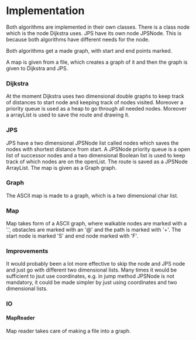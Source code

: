 # Implementation

Both algorithms are implemented in their own classes. There is a class node which is the node Dijkstra uses. JPS have its own node JPSNode. This is because both algorithms have different needs for the node. 

Both algorithms get a made graph, with start and end points marked.

A map is given from a file, which creates a graph of it and then the graph is given to Dijkstra and JPS. 

### Dijkstra
At the moment Dijkstra uses two dimensional double graphs to keep track of distances to start node and keeping track of nodes visited. Moreover a priority queue is used as a heap to go through all needed nodes. Moreover a arrayList is used to save the route and drawing it. 

### JPS
JPS have a two dimensional JPSNode list called nodes which saves the nodes with shortest distance from start. 
A JPSNode priority queue is a open list of successor nodes and a two dimensional Boolean list is used to keep track of which nodes are on the openList. The route is saved as a JPSNode ArrayList. The map is given as a Graph graph. 

### Graph
The ASCII map is made to a graph, which is a two dimensional char list.

### Map 
Map takes form of a ASCII graph, where walkable nodes are marked with a '.', obstacles are marked with an '@' and the path is marked with '+'. The start node is marked 'S' and end node marked with 'F'. 

### Improvements
It would probably been a lot more effective to skip the node and JPS node and just go with different two dimensional lists. Many times it would be sufficient to jsut use coordinates, e.g. in jump method JPSNode is not mandatory, it could be made simpler by just using coordinates and two dimensional lists. 

### IO

#### MapReader 
Map reader takes care of making a file into a graph. 
